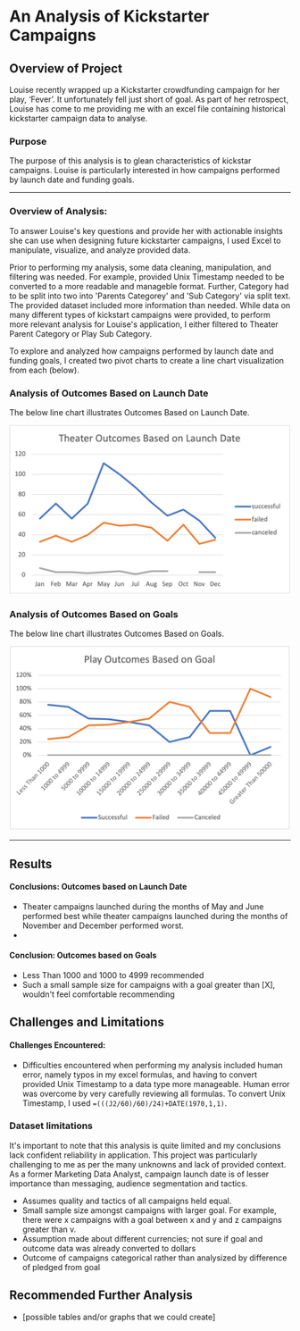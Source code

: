 # An Analysis of Kickstarter Campaigns

## Overview of Project
Louise recently wrapped up a Kickstarter crowdfunding campaign for her play, ‘Fever’. It unfortunately fell just short of goal. As part of her retrospect, Louise has come to me providing me with an excel file containing historical kickstarter campaign data to analyse.

### Purpose
The purpose of this analysis is to glean characteristics of kickstar campaigns. Louise is particularly interested in how campaigns performed by launch date and funding goals. 

---

### Overview of Analysis: 

To answer Louise's key questions and provide her with actionable insights she can use when designing future kickstarter campaigns, I used Excel to manipulate, visualize, and analyze provided data.

Prior to performing my analysis, some data cleaning, manipulation, and filtering was needed. For example, provided Unix Timestamp needed to be converted to a more readable and manageble format. Further, Category had to be split into two into 'Parents Categorey' and 'Sub Category' via split text. The provided dataset included more information than needed. While data on many different types of kickstart campaigns were provided, to perform more relevant analysis for Louise's application, I either filtered to Theater Parent Category or Play Sub Category.  

To explore and analyzed how campaigns performed by launch date and funding goals, I created two pivot charts to create a line chart visualization from each (below).

### Analysis of Outcomes Based on Launch Date

The below line chart illustrates Outcomes Based on Launch Date.

![image 1](Resources/Theater_Outcomes_vs_Launch.png)

### Analysis of Outcomes Based on Goals

The below line chart illustrates Outcomes Based on Goals.

![image](Resources/Outcomes_vs_Goals.png)

---

## Results

#### Conclusions: Outcomes based on Launch Date

- Theater campaigns launched during the months of May and June performed best while theater campaigns launched during the months of November and December performed worst.
- 

#### Conclusion: Outcomes based on Goals

-  Less Than 1000 and 1000 to 4999 recommended
-  Such a small sample size for campaigns with a goal greater than [X], wouldn't feel comfortable recommending


## Challenges and Limitations

#### Challenges Encountered: 
 
- Difficulties encountered when performing my analysis included human error, namely typos in my excel formulas, and having to convert provided Unix Timestamp to a data type more manageable. Human error was overcome by very carefully reviewing all formulas. To convert Unix Timestamp, I used `=(((J2/60)/60)/24)+DATE(1970,1,1)`.

### Dataset limitations

It's important to note that this analysis is quite limited and my conclusions lack confident reliability in application. This project was particularly challenging to me as per the many unknowns and lack of provided context. As a former Marketing Data Analyst, campaign launch date is of lesser importance than messaging, audience segmentation and tactics. 
- Assumes quality and tactics of all campaigns held equal.
- Small sample size amongst campaigns with larger goal. For example, there were x campaigns with a goal between x and y and z campaigns greater than v.
- Assumption made about different currencies; not sure if goal and outcome data was already converted to dollars
- Outcome of campaigns categorical rather than analysized by difference of pledged from goal

## Recommended Further Analysis

- [possible tables and/or graphs that we could create]
